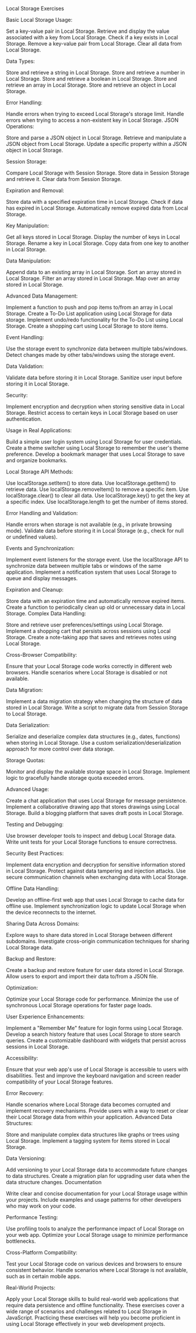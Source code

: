 Local Storage Exercises

Basic Local Storage Usage:

Set a key-value pair in Local Storage.
Retrieve and display the value associated with a key from Local Storage.
Check if a key exists in Local Storage.
Remove a key-value pair from Local Storage.
Clear all data from Local Storage.

Data Types:

Store and retrieve a string in Local Storage.
Store and retrieve a number in Local Storage.
Store and retrieve a boolean in Local Storage.
Store and retrieve an array in Local Storage.
Store and retrieve an object in Local Storage.

Error Handling:

Handle errors when trying to exceed Local Storage's storage limit.
Handle errors when trying to access a non-existent key in Local Storage.
JSON Operations:

Store and parse a JSON object in Local Storage.
Retrieve and manipulate a JSON object from Local Storage.
Update a specific property within a JSON object in Local Storage.

Session Storage:

Compare Local Storage with Session Storage.
Store data in Session Storage and retrieve it.
Clear data from Session Storage.

Expiration and Removal:

Store data with a specified expiration time in Local Storage.
Check if data has expired in Local Storage.
Automatically remove expired data from Local Storage.

Key Manipulation:

Get all keys stored in Local Storage.
Display the number of keys in Local Storage.
Rename a key in Local Storage.
Copy data from one key to another in Local Storage.

Data Manipulation:

Append data to an existing array in Local Storage.
Sort an array stored in Local Storage.
Filter an array stored in Local Storage.
Map over an array stored in Local Storage.

Advanced Data Management:

Implement a function to push and pop items to/from an array in Local Storage.
Create a To-Do List application using Local Storage for data storage.
Implement undo/redo functionality for the To-Do List using Local Storage.
Create a shopping cart using Local Storage to store items.

Event Handling:

Use the storage event to synchronize data between multiple tabs/windows.
Detect changes made by other tabs/windows using the storage event.

Data Validation:

Validate data before storing it in Local Storage.
Sanitize user input before storing it in Local Storage.

Security:

Implement encryption and decryption when storing sensitive data in Local Storage.
Restrict access to certain keys in Local Storage based on user authentication.

Usage in Real Applications:

Build a simple user login system using Local Storage for user credentials.
Create a theme switcher using Local Storage to remember the user's theme preference.
Develop a bookmark manager that uses Local Storage to save and organize bookmarks.

Local Storage API Methods:

Use localStorage.setItem() to store data.
Use localStorage.getItem() to retrieve data.
Use localStorage.removeItem() to remove a specific item.
Use localStorage.clear() to clear all data.
Use localStorage.key() to get the key at a specific index.
Use localStorage.length to get the number of items stored.

Error Handling and Validation:

Handle errors when storage is not available (e.g., in private browsing mode).
Validate data before storing it in Local Storage (e.g., check for null or undefined values).

Events and Synchronization:

Implement event listeners for the storage event.
Use the localStorage API to synchronize data between multiple tabs or windows of the same application.
Implement a notification system that uses Local Storage to queue and display messages.

Expiration and Cleanup:

Store data with an expiration time and automatically remove expired items.
Create a function to periodically clean up old or unnecessary data in Local Storage.
Complex Data Handling:

Store and retrieve user preferences/settings using Local Storage.
Implement a shopping cart that persists across sessions using Local Storage.
Create a note-taking app that saves and retrieves notes using Local Storage.

Cross-Browser Compatibility:

Ensure that your Local Storage code works correctly in different web browsers.
Handle scenarios where Local Storage is disabled or not available.

Data Migration:

Implement a data migration strategy when changing the structure of data stored in Local Storage.
Write a script to migrate data from Session Storage to Local Storage.

Data Serialization:

Serialize and deserialize complex data structures (e.g., dates, functions) when storing in Local Storage.
Use a custom serialization/deserialization approach for more control over data storage.

Storage Quotas:

Monitor and display the available storage space in Local Storage.
Implement logic to gracefully handle storage quota exceeded errors.

Advanced Usage:

Create a chat application that uses Local Storage for message persistence.
Implement a collaborative drawing app that stores drawings using Local Storage.
Build a blogging platform that saves draft posts in Local Storage.

Testing and Debugging:

Use browser developer tools to inspect and debug Local Storage data.
Write unit tests for your Local Storage functions to ensure correctness.

Security Best Practices:

Implement data encryption and decryption for sensitive information stored in Local Storage.
Protect against data tampering and injection attacks.
Use secure communication channels when exchanging data with Local Storage.

Offline Data Handling:

Develop an offline-first web app that uses Local Storage to cache data for offline use.
Implement synchronization logic to update Local Storage when the device reconnects to the internet.

Sharing Data Across Domains:

Explore ways to share data stored in Local Storage between different subdomains.
Investigate cross-origin communication techniques for sharing Local Storage data.

Backup and Restore:

Create a backup and restore feature for user data stored in Local Storage.
Allow users to export and import their data to/from a JSON file.

Optimization:

Optimize your Local Storage code for performance.
Minimize the use of synchronous Local Storage operations for faster page loads.

User Experience Enhancements:

Implement a "Remember Me" feature for login forms using Local Storage.
Develop a search history feature that uses Local Storage to store search queries.
Create a customizable dashboard with widgets that persist across sessions in Local Storage.

Accessibility:

Ensure that your web app's use of Local Storage is accessible to users with disabilities.
Test and improve the keyboard navigation and screen reader compatibility of your Local Storage features.

Error Recovery:

Handle scenarios where Local Storage data becomes corrupted and implement recovery mechanisms.
Provide users with a way to reset or clear their Local Storage data from within your application.
Advanced Data Structures:

Store and manipulate complex data structures like graphs or trees using Local Storage.
Implement a tagging system for items stored in Local Storage.

Data Versioning:

Add versioning to your Local Storage data to accommodate future changes to data structures.
Create a migration plan for upgrading user data when the data structure changes.
Documentation

Write clear and concise documentation for your Local Storage usage within your projects.
Include examples and usage patterns for other developers who may work on your code.

Performance Testing:

Use profiling tools to analyze the performance impact of Local Storage on your web app.
Optimize your Local Storage usage to minimize performance bottlenecks.

Cross-Platform Compatibility:

Test your Local Storage code on various devices and browsers to ensure consistent behavior.
Handle scenarios where Local Storage is not available, such as in certain mobile apps.

Real-World Projects:

Apply your Local Storage skills to build real-world web applications that require data persistence and offline functionality.
These exercises cover a wide range of scenarios and challenges related to Local Storage in JavaScript. Practicing these exercises will help you become proficient in using Local Storage effectively in your web development projects.
